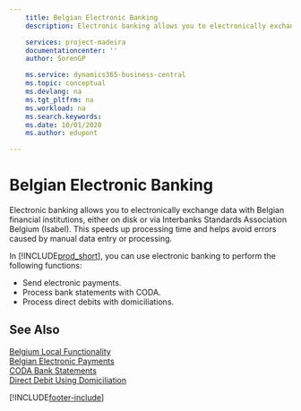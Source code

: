 ```yaml
---
    title: Belgian Electronic Banking
    description: Electronic banking allows you to electronically exchange data with Belgian financial institutions. Data can be exchanged either on disk, by modem, or via Interbanks Standards Association Belgium (Isabel). This way you can benefit from a faster processing time and avoid errors caused by manual data entry or processing.

    services: project-madeira 
    documentationcenter: ''
    author: SorenGP

    ms.service: dynamics365-business-central
    ms.topic: conceptual
    ms.devlang: na
    ms.tgt_pltfrm: na
    ms.workload: na
    ms.search.keywords:
    ms.date: 10/01/2020
    ms.author: edupont

---
```

# Belgian Electronic Banking
Electronic banking allows you to electronically exchange data with Belgian financial institutions, either on disk or via Interbanks Standards Association Belgium (Isabel). This speeds up processing time and helps avoid errors caused by manual data entry or processing.  

In [!INCLUDE[prod_short](../../includes/prod_short.md)], you can use electronic banking to perform the following functions:  

- Send electronic payments.  
- Process bank statements with CODA.  
- Process direct debits with domiciliations.  

## See Also  
[Belgium Local Functionality](belgium-local-functionality.md)  
[Belgian Electronic Payments](belgian-electronic-payments.md)  
[CODA Bank Statements](coda-bank-statements.md)  
[Direct Debit Using Domiciliation](direct-debit-using-domiciliation.md)


[!INCLUDE[footer-include](../../includes/footer-banner.md)]